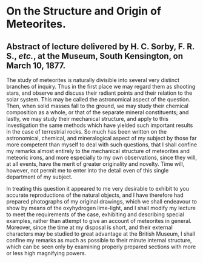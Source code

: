 # On the Structure and Origin of Meteorites.

## Abstract of lecture delivered by H. C. Sorby, F. R. S., _etc._, at the Museum, South Kensington, on March 10, 1877.

The study of meteorites is naturally divisible into several very distinct branches of inquiry. Thus in the first place we may regard them as shooting stars, and observe and discuss their radiant points and their relation to the solar system. This may be called the astronomical aspect of the question. Then, when solid masses fall to the ground, we may study their chemical composition as a whole, or that of the separate mineral constituents; and lastly, we may study their mechanical structure, and apply to this investigation the same methods which have yielded such important results in the case of terrestrial rocks. So much has been written on the astronomical, chemical, and mineralogical aspect of my subject by those far more competent than myself to deal with such questions, that I shall confine my remarks almost entirely to the mechanical structure of meteorites and meteoric irons, and more especially to my own observations, since they will, at all events, have the merit of greater originality and novelty. Time will, however, not permit me to enter into the detail even of this single department of my subject.

In treating this question it appeared to me very desirable to exhibit to you accurate reproductions of the natural objects, and I have therefore had prepared photographs of my original drawings, which we shall endeavour to show by means of the oxyhydrogen lime-light, and I shall modify my lecture to meet the requirements of the case, exhibiting and describing special examples, rather than attempt to give an account of meteorites in general. Moreover, since the time at my disposal is short, and their external characters may be studied to great advantage at the British Museum, I shall confine my remarks as much as possible to their minute internal structure, which can be seen only by examining properly prepared sections with more or less high magnifying powers.

